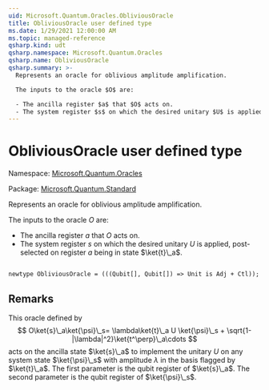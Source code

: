 ```yaml
---
uid: Microsoft.Quantum.Oracles.ObliviousOracle
title: ObliviousOracle user defined type
ms.date: 1/29/2021 12:00:00 AM
ms.topic: managed-reference
qsharp.kind: udt
qsharp.namespace: Microsoft.Quantum.Oracles
qsharp.name: ObliviousOracle
qsharp.summary: >-
  Represents an oracle for oblivious amplitude amplification.

  The inputs to the oracle $O$ are:

  - The ancilla register $a$ that $O$ acts on.
  - The system register $s$ on which the desired unitary $U$ is applied, post-selected on register $a$ being in state $\ket{t}\_a$.
---
```


# ObliviousOracle user defined type

Namespace: [Microsoft.Quantum.Oracles](xref:Microsoft.Quantum.Oracles)

Package: [Microsoft.Quantum.Standard](https://nuget.org/packages/Microsoft.Quantum.Standard)


Represents an oracle for oblivious amplitude amplification.The inputs to the oracle $O$ are:- The ancilla register $a$ that $O$ acts on.- The system register $s$ on which the desired unitary $U$ is applied, post-selected on register $a$ being in state $\ket{t}\_a$.

```qsharp

newtype ObliviousOracle = (((Qubit[], Qubit[]) => Unit is Adj + Ctl));
```



## Remarks

This oracle defined by$$O\ket{s}\_a\ket{\psi}\_s= \lambda\ket{t}\_a U \ket{\psi}\_s + \sqrt{1-|\lambda|^2}\ket{t^\perp}\_a\cdots$$acts on the ancilla state $\ket{s}\_a$ to implement the unitary $U$ on any system state $\ket{\psi}\_s$ with amplitude $\lambda$ in the basis flagged by $\ket{t}\_a$.The first parameter is the qubit register of $\ket{s}\_a$. The second parameter is the qubit register of $\ket{\psi}\_s$.